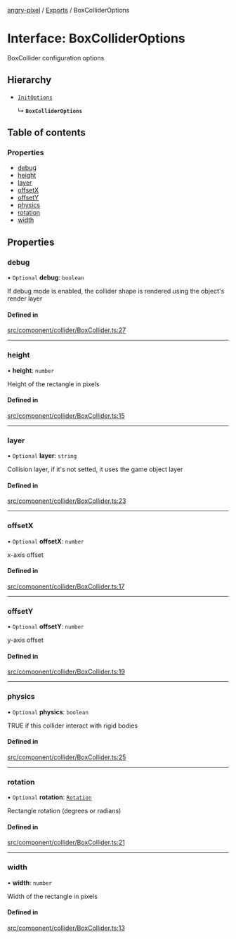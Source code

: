 [angry-pixel](../README.md) / [Exports](../modules.md) / BoxColliderOptions

# Interface: BoxColliderOptions

BoxCollider configuration options

## Hierarchy

- [`InitOptions`](InitOptions.md)

  ↳ **`BoxColliderOptions`**

## Table of contents

### Properties

- [debug](BoxColliderOptions.md#debug)
- [height](BoxColliderOptions.md#height)
- [layer](BoxColliderOptions.md#layer)
- [offsetX](BoxColliderOptions.md#offsetx)
- [offsetY](BoxColliderOptions.md#offsety)
- [physics](BoxColliderOptions.md#physics)
- [rotation](BoxColliderOptions.md#rotation)
- [width](BoxColliderOptions.md#width)

## Properties

### debug

• `Optional` **debug**: `boolean`

If debug mode is enabled, the collider shape is rendered using the object's render layer

#### Defined in

[src/component/collider/BoxCollider.ts:27](https://github.com/angry-pixel-studio/angry-pixel-engine/blob/88e4d4a/src/component/collider/BoxCollider.ts#L27)

___

### height

• **height**: `number`

Height of the rectangle in pixels

#### Defined in

[src/component/collider/BoxCollider.ts:15](https://github.com/angry-pixel-studio/angry-pixel-engine/blob/88e4d4a/src/component/collider/BoxCollider.ts#L15)

___

### layer

• `Optional` **layer**: `string`

Collision layer, if it's not setted, it uses the game object layer

#### Defined in

[src/component/collider/BoxCollider.ts:23](https://github.com/angry-pixel-studio/angry-pixel-engine/blob/88e4d4a/src/component/collider/BoxCollider.ts#L23)

___

### offsetX

• `Optional` **offsetX**: `number`

x-axis offset

#### Defined in

[src/component/collider/BoxCollider.ts:17](https://github.com/angry-pixel-studio/angry-pixel-engine/blob/88e4d4a/src/component/collider/BoxCollider.ts#L17)

___

### offsetY

• `Optional` **offsetY**: `number`

y-axis offset

#### Defined in

[src/component/collider/BoxCollider.ts:19](https://github.com/angry-pixel-studio/angry-pixel-engine/blob/88e4d4a/src/component/collider/BoxCollider.ts#L19)

___

### physics

• `Optional` **physics**: `boolean`

TRUE if this collider interact with rigid bodies

#### Defined in

[src/component/collider/BoxCollider.ts:25](https://github.com/angry-pixel-studio/angry-pixel-engine/blob/88e4d4a/src/component/collider/BoxCollider.ts#L25)

___

### rotation

• `Optional` **rotation**: [`Rotation`](../classes/Rotation.md)

Rectangle rotation (degrees or radians)

#### Defined in

[src/component/collider/BoxCollider.ts:21](https://github.com/angry-pixel-studio/angry-pixel-engine/blob/88e4d4a/src/component/collider/BoxCollider.ts#L21)

___

### width

• **width**: `number`

Width of the rectangle in pixels

#### Defined in

[src/component/collider/BoxCollider.ts:13](https://github.com/angry-pixel-studio/angry-pixel-engine/blob/88e4d4a/src/component/collider/BoxCollider.ts#L13)
